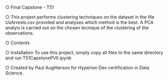 
○ Final Capstone - T51

○ This projext performs clustering techniques on the dataset in the file UsArrests.csv provided and analyses which method
is the best. A PCA analyis is carried out on the chosen tecnique of the clustering of the observations.

○ Contents

○ Installation
To use this project, simply copy all files to the same directory and run T51CapstonePVII.ipynb

○ Created by Paul Aughterson for Hyperion Dev certification in Data Science.
